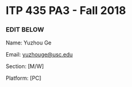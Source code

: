 # ITP 435 PA3 - Fall 2018 #

### EDIT BELOW ###
Name: Yuzhou Ge

Email: yuzhouge@usc.edu

Section: [M/W]

Platform: [PC]
